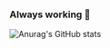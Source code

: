 ### Always working 🤔
![Anurag's GitHub stats](https://github-readme-stats.vercel.app/api?username=ShikoSCS&count_private=true&show_icons=true&theme=dark)
<!--
**ShikoSCS/ShikoSCS** is a ✨ _special_ ✨ repository because its `README.md` (this file) appears on your GitHub profile.

Here are some ideas to get you started:

- 🔭 I’m currently working on ...
- 🌱 I’m currently learning ...
- 👯 I’m looking to collaborate on ...
- 🤔 I’m looking for help with ...
- 💬 Ask me about ...
- 📫 How to reach me: ...
- 😄 Pronouns: ...
- ⚡ Fun fact: ...
-->
